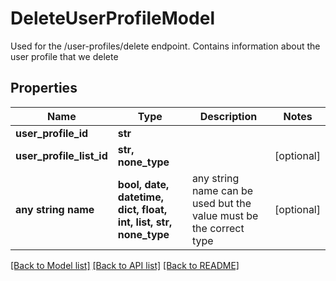 # DeleteUserProfileModel

Used for the /user-profiles/delete endpoint. Contains information about the user profile that we delete

## Properties
Name | Type | Description | Notes
------------ | ------------- | ------------- | -------------
**user_profile_id** | **str** |  | 
**user_profile_list_id** | **str, none_type** |  | [optional] 
**any string name** | **bool, date, datetime, dict, float, int, list, str, none_type** | any string name can be used but the value must be the correct type | [optional]

[[Back to Model list]](../README.md#documentation-for-models) [[Back to API list]](../README.md#documentation-for-api-endpoints) [[Back to README]](../README.md)


